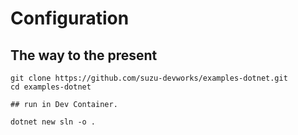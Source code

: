 # Configuration

## The way to the present

```shell
git clone https://github.com/suzu-devworks/examples-dotnet.git
cd examples-dotnet

## run in Dev Container.

dotnet new sln -o .

```
